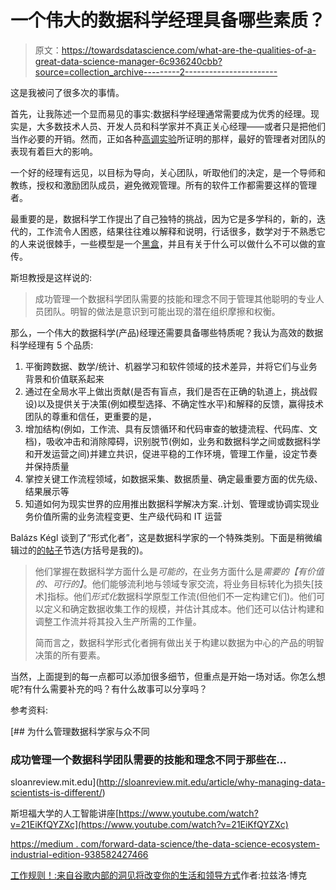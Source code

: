 # 一个伟大的数据科学经理具备哪些素质？

> 原文：<https://towardsdatascience.com/what-are-the-qualities-of-a-great-data-science-manager-6c936240cbb?source=collection_archive---------2----------------------->

这是我被问了很多次的事情。

首先，让我陈述一个显而易见的事实:数据科学经理通常需要成为优秀的经理。现实是，大多数技术人员、开发人员和科学家并不真正关心经理——或者只是把他们当作必要的开销。然而，正如各种[高调实验](https://www.amazon.com/Work-Rules-Insights-Inside-Transform/dp/1455554790)所证明的那样，最好的管理者对团队的表现有着巨大的影响。

一个好的经理有远见，以目标为导向，关心团队，听取他们的决定，是一个导师和教练，授权和激励团队成员，避免微观管理。所有的软件工作都需要这样的管理者。

最重要的是，数据科学工作提出了自己独特的挑战，因为它是多学科的，新的，迭代的，工作流令人困惑，结果往往难以解释和说明，行话很多，数学对于不熟悉它的人来说很棘手，一些模型是一个[黑盒](https://www.technologyreview.com/s/604087/the-dark-secret-at-the-heart-of-ai/)，并且有关于什么可以做什么不可以做的宣传。

斯坦教授是这样说的:

> 成功管理一个数据科学团队需要的技能和理念不同于管理其他聪明的专业人员团队。明智的做法是意识到可能出现的潜在组织摩擦和权衡。

那么，一个伟大的数据科学(产品)经理还需要具备哪些特质呢？我认为高效的数据科学经理有 5 个品质:

1.  平衡跨数据、数学/统计、机器学习和软件领域的技术差异，并将它们与业务背景和价值联系起来
2.  通过在全局水平上做出贡献(是否有盲点，我们是否在正确的轨道上，挑战假设)以及提供关于决策(例如模型选择、不确定性水平)和解释的反馈，赢得技术团队的尊重和信任，更重要的是，
3.  增加结构(例如，工作流、具有反馈循环和代码审查的敏捷流程、代码库、文档)，吸收冲击和消除障碍，识别脱节(例如，业务和数据科学之间或数据科学和开发运营之间)并建立共识，促进平稳的工作环境，管理工作量，设定节奏并保持质量
4.  掌控关键工作流程领域，如数据采集、数据质量、确定最重要方面的优先级、结果展示等
5.  知道如何为现实世界的应用推出数据科学解决方案..计划、管理或协调实现业务价值所需的业务流程变更、生产级代码和 IT 运营

Balázs Kégl 谈到了“形式化者”，这是数据科学家的一个特殊类别。下面是稍微编辑过的[的帖子](https://medium.com/towards-data-science/the-data-science-ecosystem-industrial-edition-938582427466)节选(方括号是我的)。

> 他们掌握在数据科学方面什么是*可能的*，在业务方面什么是*需要的【有价值的、可行的】*。他们能够流利地与领域专家交流，将业务目标转化为损失[技术]指标。他们*形式化*数据科学原型工作流(但他们不一定构建它们)。他们可以定义和确定数据收集工作的规模，并估计其成本。他们还可以估计构建和调整工作流并将其投入生产所需的工作量。
> 
> 简而言之，数据科学形式化者拥有做出关于构建以数据为中心的产品的明智决策的所有要素。

当然，上面提到的每一点都可以添加很多细节，但重点是开始一场对话。你怎么想呢?有什么需要补充的吗？有什么故事可以分享吗？

参考资料:

[](http://sloanreview.mit.edu/article/why-managing-data-scientists-is-different/) [## 为什么管理数据科学家与众不同

### 成功管理一个数据科学团队需要的技能和理念不同于那些在…

sloanreview.mit.edu](http://sloanreview.mit.edu/article/why-managing-data-scientists-is-different/) 

斯坦福大学的人工智能讲座[https://www.youtube.com/watch?v=21EiKfQYZXc](https://www.youtube.com/watch?v=21EiKfQYZXc)

[https://medium . com/forward-data-science/the-data-science-ecosystem-industrial-edition-938582427466](https://medium.com/towards-data-science/the-data-science-ecosystem-industrial-edition-938582427466)

[工作规则！:来自谷歌内部的洞见将改变你的生活和领导方式](https://www.amazon.com/Work-Rules-Insights-Inside-Transform/dp/1455554790)作者:拉兹洛·博克